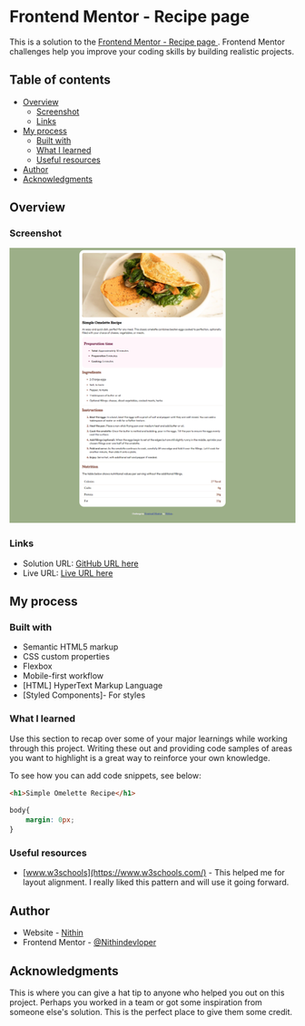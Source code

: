 # Frontend Mentor - Recipe page


This is a solution to the [Frontend Mentor - Recipe page
](https://www.frontendmentor.io/challenges/qr-code-component-iux_sIO_H). Frontend Mentor challenges help you improve your coding skills by building realistic projects. 

## Table of contents

- [Overview](#overview)
  - [Screenshot](#screenshot)
  - [Links](#links)
- [My process](#my-process)
  - [Built with](#built-with)
  - [What I learned](#what-i-learned)
  - [Useful resources](#useful-resources)
- [Author](#author)
- [Acknowledgments](#acknowledgments)


## Overview

### Screenshot

![alt text](/recipe-page-main/design/Recipe%20page%20Screenshot.png)
### Links

- Solution URL: [GitHub URL here](https://github.com/Nithindevloper/qr-code-component-main.git)
- Live URL: [Live URL here](https://haawkdeveloper.netlify.app/recipe-page-main/)

## My process

### Built with

- Semantic HTML5 markup
- CSS custom properties
- Flexbox
- Mobile-first workflow
- [HTML] HyperText Markup Language
- [Styled Components]- For styles


### What I learned

Use this section to recap over some of your major learnings while working through this project. Writing these out and providing code samples of areas you want to highlight is a great way to reinforce your own knowledge.

To see how you can add code snippets, see below:

```html
<h1>Simple Omelette Recipe</h1>
```
```css
body{
    margin: 0px; 
}
```

### Useful resources

- [www.w3schools](https://www.w3schools.com/) - This helped me for layout alignment. I really liked this pattern and will use it going forward.


## Author

- Website - [Nithin](https://www.your-site.com)
- Frontend Mentor - [@Nithindevloper](https://www.frontendmentor.io/profile/yourusername)


## Acknowledgments

This is where you can give a hat tip to anyone who helped you out on this project. Perhaps you worked in a team or got some inspiration from someone else's solution. This is the perfect place to give them some credit.

